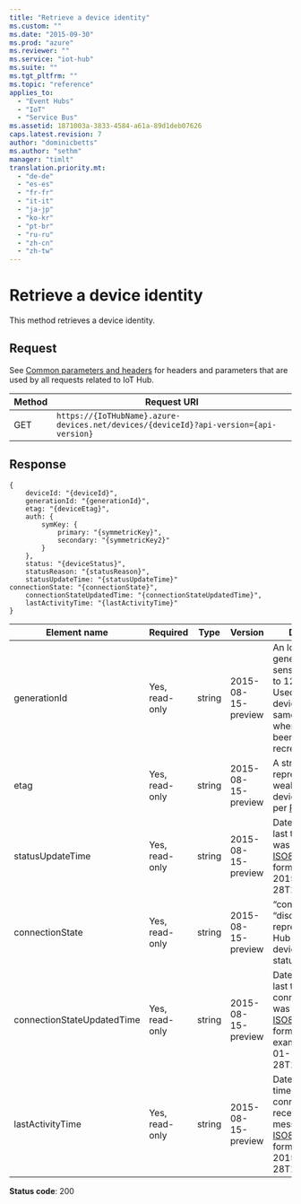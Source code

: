 ```yaml
---
title: "Retrieve a device identity"
ms.custom: ""
ms.date: "2015-09-30"
ms.prod: "azure"
ms.reviewer: ""
ms.service: "iot-hub"
ms.suite: ""
ms.tgt_pltfrm: ""
ms.topic: "reference"
applies_to: 
  - "Event Hubs"
  - "IoT"
  - "Service Bus"
ms.assetid: 1871003a-3833-4584-a61a-89d1deb07626
caps.latest.revision: 7
author: "dominicbetts"
ms.author: "sethm"
manager: "timlt"
translation.priority.mt: 
  - "de-de"
  - "es-es"
  - "fr-fr"
  - "it-it"
  - "ja-jp"
  - "ko-kr"
  - "pt-br"
  - "ru-ru"
  - "zh-cn"
  - "zh-tw"
---
```

# Retrieve a device identity
This method retrieves a device identity.  
  
## Request  
 See [Common parameters and headers](../IoTREST/device-identities-rest.md#bk_common) for headers and parameters that are used by all requests related to IoT Hub.  
  
|Method|Request URI|  
|------------|-----------------|  
|GET|`https://{IoTHubName}.azure-devices.net/devices/{deviceId}?api-version={api-version}`|  
  
## Response  
  
```  
{  
	deviceId: "{deviceId}",  
	generationId: "{generationId}",  
	etag: "{deviceEtag}",  
	auth: {  
		symKey: {  
			primary: "{symmetricKey}",  
			secondary: "{symmetricKey2}"  
		}  
	},  
	status: "{deviceStatus}",  
	statusReason: "{statusReason}",  
	statusUpdateTime: "{statusUpdateTime}"  
connectionState: "{connectionState}",  
	connectionStateUpdatedTime: "{connectionStateUpdatedTime}",  
	lastActivityTime: "{lastActivityTime}"  
}  
```  
  
|Element name|Required|Type|Version|Description|  
|------------------|--------------|----------|-------------|-----------------|  
|generationId|Yes, read-only|string|2015-08-15-preview|An IoT hub-generated case-sensitive string (up to 128 char long). Used to distinguish devices with the same deviceId when they have been deleted and recreated.|  
|etag|Yes, read-only|string|2015-08-15-preview|A string representing a weak etag for the device identity, as per [RFC7232](https://tools.ietf.org/html/rfc7232).|  
|statusUpdateTime|Yes, read-only|string|2015-08-15-preview|Date and time of last time the status was updated. In [ISO8601](https://en.wikipedia.org/wiki/ISO_8601) datetime format in UTC, e.g. 2015-01-28T16:24:48.789Z|  
|connectionState|Yes, read-only|string|2015-08-15-preview|“connected” or “disconnected”, represents the IoT Hub view of the device connection status.|  
|connectionStateUpdatedTime|Yes, read-only|string|2015-08-15-preview|Date and time of last time the connection state was updated. In [ISO8601](https://en.wikipedia.org/wiki/ISO_8601) datetime format in UTC; for example, 2015-01-28T16:24:48.789Z|  
|lastActivityTime|Yes, read-only|string|2015-08-15-preview|Datetime of last time the device connected, received or sent a message. In [ISO8601](https://en.wikipedia.org/wiki/ISO_8601) datetime format in UTC, e.g. 2015-01-28T16:24:48.789Z|  
  
 **Status code**: 200